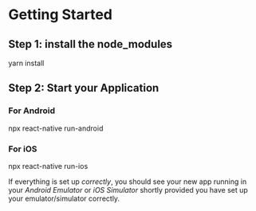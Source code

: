 # Getting Started

## Step 1: install the node_modules

yarn install

## Step 2: Start your Application

### For Android
npx react-native run-android
### For iOS
npx react-native run-ios


If everything is set up _correctly_, you should see your new app running in your _Android Emulator_ or _iOS Simulator_ shortly provided you have set up your emulator/simulator correctly.